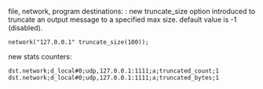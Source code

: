 file, network, program destinations: : new truncate_size option introduced to truncate an output message to a specified max size. default value is -1 (disabled).

```
network("127.0.0.1" truncate_size(100));
```

new stats counters:
```
dst.network;d_local#0;udp,127.0.0.1:1111;a;truncated_count;1
dst.network;d_local#0;udp,127.0.0.1:1111;a;truncated_bytes;1
```
